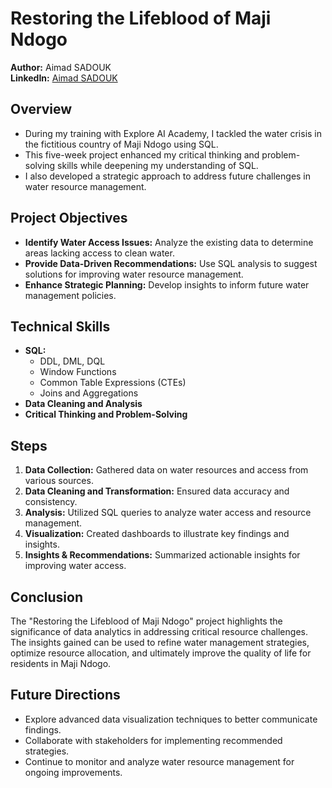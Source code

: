 # Restoring the Lifeblood of Maji Ndogo

**Author:** Aimad SADOUK  
**LinkedIn:** [Aimad SADOUK](https://www.linkedin.com/in/aimad-sadouk)

## Overview

- During my training with Explore AI Academy, I tackled the water crisis in the fictitious country of Maji Ndogo using SQL. 
- This five-week project enhanced my critical thinking and problem-solving skills while deepening my understanding of SQL.
- I also developed a strategic approach to address future challenges in water resource management.

## Project Objectives

- **Identify Water Access Issues:** Analyze the existing data to determine areas lacking access to clean water.
- **Provide Data-Driven Recommendations:** Use SQL analysis to suggest solutions for improving water resource management.
- **Enhance Strategic Planning:** Develop insights to inform future water management policies.

## Technical Skills

- **SQL:** 
  - DDL, DML, DQL
  - Window Functions
  - Common Table Expressions (CTEs)
  - Joins and Aggregations
- **Data Cleaning and Analysis**
- **Critical Thinking and Problem-Solving**

## Steps

1. **Data Collection:** Gathered data on water resources and access from various sources.
2. **Data Cleaning and Transformation:** Ensured data accuracy and consistency.
3. **Analysis:** Utilized SQL queries to analyze water access and resource management.
4. **Visualization:** Created dashboards to illustrate key findings and insights.
5. **Insights & Recommendations:** Summarized actionable insights for improving water access.

## Conclusion

The "Restoring the Lifeblood of Maji Ndogo" project highlights the significance of data analytics in addressing critical resource challenges. The insights gained can be used to refine water management strategies, optimize resource allocation, and ultimately improve the quality of life for residents in Maji Ndogo.

## Future Directions

- Explore advanced data visualization techniques to better communicate findings.
- Collaborate with stakeholders for implementing recommended strategies.
- Continue to monitor and analyze water resource management for ongoing improvements.
